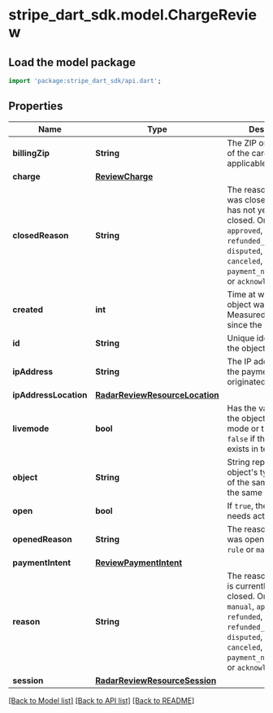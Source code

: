 # stripe_dart_sdk.model.ChargeReview

## Load the model package
```dart
import 'package:stripe_dart_sdk/api.dart';
```

## Properties
Name | Type | Description | Notes
------------ | ------------- | ------------- | -------------
**billingZip** | **String** | The ZIP or postal code of the card used, if applicable. | [optional] 
**charge** | [**ReviewCharge**](ReviewCharge.md) |  | [optional] 
**closedReason** | **String** | The reason the review was closed, or null if it has not yet been closed. One of `approved`, `refunded`, `refunded_as_fraud`, `disputed`, `redacted`, `canceled`, `payment_never_settled`, or `acknowledged`. | [optional] 
**created** | **int** | Time at which the object was created. Measured in seconds since the Unix epoch. | 
**id** | **String** | Unique identifier for the object. | 
**ipAddress** | **String** | The IP address where the payment originated. | [optional] 
**ipAddressLocation** | [**RadarReviewResourceLocation**](RadarReviewResourceLocation.md) |  | [optional] 
**livemode** | **bool** | Has the value `true` if the object exists in live mode or the value `false` if the object exists in test mode. | 
**object** | **String** | String representing the object's type. Objects of the same type share the same value. | 
**open** | **bool** | If `true`, the review needs action. | 
**openedReason** | **String** | The reason the review was opened. One of `rule` or `manual`. | 
**paymentIntent** | [**ReviewPaymentIntent**](ReviewPaymentIntent.md) |  | [optional] 
**reason** | **String** | The reason the review is currently open or closed. One of `rule`, `manual`, `approved`, `refunded`, `refunded_as_fraud`, `disputed`, `redacted`, `canceled`, `payment_never_settled`, or `acknowledged`. | 
**session** | [**RadarReviewResourceSession**](RadarReviewResourceSession.md) |  | [optional] 

[[Back to Model list]](../README.md#documentation-for-models) [[Back to API list]](../README.md#documentation-for-api-endpoints) [[Back to README]](../README.md)


